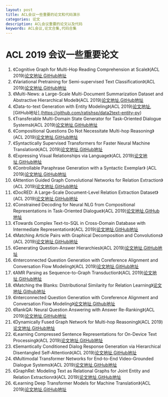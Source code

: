 ```yaml
---
layout: post
title: ACL会议一些重要的论文和代码演示
categories: 论文
description: ACL会议重要的论文以及代码
keywords: ACL会议,论文合集,代码合集
---
```

# ACL 2019 会议一些重要论文

1. 《Cognitive Graph for Multi-Hop Reading Comprehension at Scale》(ACL 2019)[论文地址](https://arxiv.org/abs/1905.05460),[GitHub地址](https://github.com/THUDM/CogQA)
2. 《Variational Pretraining for Semi-supervised Text Classification》(ACL 2019)[论文地址](https://arxiv.org/abs/1906.02242),[GitHub地址](https://github.com/allenai/vampire)
3. 《Multi-News: a Large-Scale Multi-Document Summarization Dataset and Abstractive Hierarchical Model》(ACL 2019)[论文地址](https://arxiv.org/abs/1906.01749),[GitHub地址](https://github.com/Alex-Fabbri/Multi-News)
4. 《Data-to-text Generation with Entity Modeling》(ACL 2019)[论文地址](https://arxiv.org/abs/1906.03221),[GitHub地址],(https://github.com/ratishsp/data2text-entity-py)
5. 《Transferable Multi-Domain State Generator for Task-Oriented Dialogue Systems》(ACL 2019)[论文地址](https://arxiv.org/abs/1905.08743),[GitHub地址](https://github.com/jasonwu0731/trade-dst)
6. 《Compositional Questions Do Not Necessitate Multi-hop Reasoning》(ACL 2019)[论文地址](https://arxiv.org/abs/1906.02900),[GitHub地址](https://github.com/shmsw25/single-hop-rc)
7. 《Syntactically Supervised Transformers for Faster Neural Machine Translation》(ACL 2019)[论文地址](https://arxiv.org/abs/1906.02780),[GitHub地址](https://github.com/dojoteef/synst)
8. 《Expressing Visual Relationships via Language》(ACL 2019)[论文地址](https://arxiv.org/abs/1906.07689),[GitHub地址](https://github.com/airsplay/VisualRelationships)
9. 《Controllable Paraphrase Generation with a Syntactic Exemplar》 (ACL 2019)[论文地址](https://arxiv.org/abs/1906.00565),[GitHub地址](https://github.com/mingdachen/syntactic-template-generation)
10. 《Attention Guided Graph Convolutional Networks for Relation Extraction》(ACL 2019)[论文地址](https://arxiv.org/abs/1906.07510),[GitHub地址](https://github.com/Cartus/AGGCN_TACRED)
11. 《DocRED: A Large-Scale Document-Level Relation Extraction Dataset》(ACL 2019)[论文地址](https://arxiv.org/abs/1906.06127),[GitHub地址](https://github.com/thunlp/DocRED)
12. 《Constrained Decoding for Neural NLG from Compositional Representations in Task-Oriented Dialogue》(ACL 2019)[论文地址](https://arxiv.org/abs/1906.07220),[GitHub地址](https://github.com/facebookresearch/TreeNLG)
13. 《Towards Complex Text-to-SQL in Cross-Domain Database with Intermediate Representation》(ACL 2019)[论文地址](https://arxiv.org/abs/1905.08205?context=cs.CL),[GitHub地址](https://github.com/zhanzecheng/IRNet)
14. 《Matching Article Pairs with Graphical Decomposition and Convolutions》(ACL 2019)[论文地址](https://arxiv.org/abs/1802.07459),[GitHub地址](https://github.com/BangLiu/ArticlePairMatching)
15. 《Generating Question-Answer Hierarchies》(ACL 2019)[论文地址](https://arxiv.org/abs/1906.02622),[GitHub地址](https://github.com/martiansideofthemoon/squash-generation)
16. 《Interconnected Question Generation with Coreference Alignment and Conversation Flow Modeling》(ACL 2019)[论文地址](https://arxiv.org/abs/1906.06893),[GitHub地址](https://github.com/Evan-Gao/conversational-QG)
17. 《AMR Parsing as Sequence-to-Graph Transduction》(ACL 2019)[论文地址](https://arxiv.org/abs/1905.08704),[GitHub地址](https://github.com/sheng-z/stog)
18. 《Matching the Blanks: Distributional Similarity for Relation Learning》[论文地址](https://arxiv.org/abs/1906.03158),[Github地址](https://github.com/zhpmatrix/BERTem)
19. 《Interconnected Question Generation with Coreference Alignment and Conversation Flow Modeling》[论文地址](https://arxiv.org/abs/1906.06893),[Github地址](https://github.com/Evan-Gao/conversational-QG)
20. 《RankQA: Neural Question Answering with Answer Re-Ranking》(ACL 2019)[论文地址](https://arxiv.org/abs/1906.03008),[GitHub地址](https://github.com/bernhard2202/rankqa)
21. 《Dynamically Fused Graph Network for Multi-hop Reasoning》(ACL 2019)[论文地址](https://arxiv.org/abs/1905.06933),[GitHub地址](https://github.com/woshiyyya/DFGN-pytorch)
22. 《Learning Compressed Sentence Representations for On-Device Text Processing》(ACL 2019)[论文地址](https://arxiv.org/abs/1906.08340),[GitHub地址](https://github.com/Linear95/BinarySentEmb)
23. 《Semantically Conditioned Dialog Response Generation via Hierarchical Disentangled Self-Attention》(ACL 2019)[论文地址](https://arxiv.org/abs/1905.12866),[GitHub地址](https://github.com/wenhuchen/HDSA-Dialog)
24. 《Multimodal Transformer Networks for End-to-End Video-Grounded Dialogue Systems》(ACL 2019)[论文地址](https://arxiv.org/abs/1907.01166),[GitHub地址](https://github.com/henryhungle/MTN)
25. 《GraphRel: Modeling Text as Relational Graphs for Joint Entity and Relation Extractionn》(ACL 2019)[论文地址](https://tsujuifu.github.io/projs/acl19_graph-rel.html),[GitHub地址](https://github.com/tsujuifu/pytorch_graph-rel)
26. 《Learning Deep Transformer Models for Machine Translation》(ACL 2019)[论文地址](https://arxiv.org/abs/1906.01787),[GitHub地址](https://github.com/wangqiangneu/dlcl)

